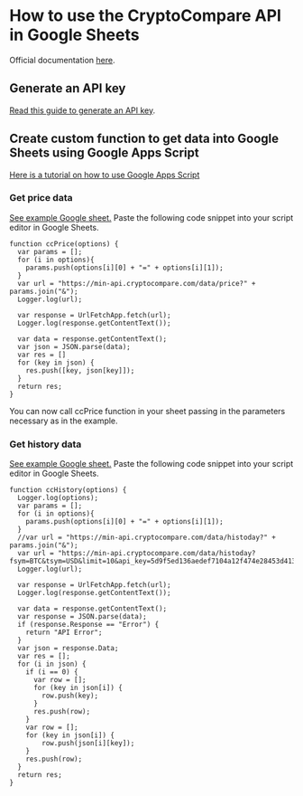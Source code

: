 # How to use the CryptoCompare API in Google Sheets

Official documentation [here](https://min-api.cryptocompare.com/documentation).

## Generate an API key
[Read this guide to generate an API key](https://www.cryptocompare.com/coins/guides/how-to-use-our-api/).

## Create custom function to get data into Google Sheets using Google Apps Script
[Here is a tutorial on how to use Google Apps Script](https://www.benlcollins.com/apps-script/beginner-apis/)

### Get price data
[See example Google sheet.](https://docs.google.com/spreadsheets/d/1FgrLAZqVtYAa0-9nk4q2hYE3bIuxxQ7MdRmazrT1-tU/edit?usp=sharing)
Paste the following code snippet into your script editor in Google Sheets.

```
function ccPrice(options) {
  var params = [];
  for (i in options){
    params.push(options[i][0] + "=" + options[i][1]);
  }
  var url = "https://min-api.cryptocompare.com/data/price?" + params.join("&");
  Logger.log(url);
 
  var response = UrlFetchApp.fetch(url);
  Logger.log(response.getContentText());
  
  var data = response.getContentText();
  var json = JSON.parse(data);
  var res = []
  for (key in json) {
    res.push([key, json[key]]);
  }
  return res;
}
```
You can now call ccPrice function in your sheet passing in the parameters necessary as in the example.

### Get history data
[See example Google sheet.](https://docs.google.com/spreadsheets/d/1FgrLAZqVtYAa0-9nk4q2hYE3bIuxxQ7MdRmazrT1-tU/edit?usp=sharing)
Paste the following code snippet into your script editor in Google Sheets.

```
function ccHistory(options) {
  Logger.log(options);
  var params = [];
  for (i in options){
    params.push(options[i][0] + "=" + options[i][1]);
  }
  //var url = "https://min-api.cryptocompare.com/data/histoday?" + params.join("&");
  var url = "https://min-api.cryptocompare.com/data/histoday?fsym=BTC&tsym=USD&limit=10&api_key=5d9f5ed136aedef7104a12f474e28453d413d884f54169441aaa80751c3b9ee5"
  Logger.log(url);
 
  var response = UrlFetchApp.fetch(url);
  Logger.log(response.getContentText());
  
  var data = response.getContentText();
  var response = JSON.parse(data);
  if (response.Response == "Error") {
    return "API Error";
  }
  var json = response.Data;
  var res = [];
  for (i in json) {
    if (i == 0) {
      var row = [];
      for (key in json[i]) {
        row.push(key);
      }
      res.push(row);
    }
    var row = [];
    for (key in json[i]) {
        row.push(json[i][key]);
    }
    res.push(row);
  }
  return res;
}
```
